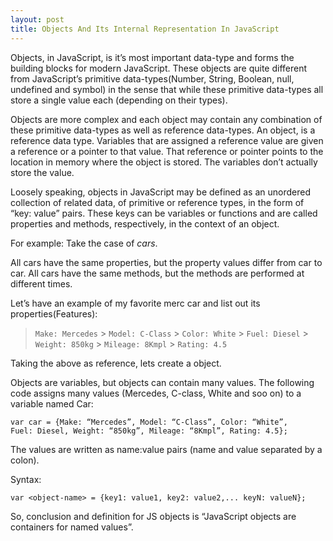 ```yaml
---
layout: post
title: Objects And Its Internal Representation In JavaScript
---
```


Objects, in JavaScript, is it’s most important data-type and forms the building blocks for modern JavaScript. These objects are quite different from JavaScript’s primitive data-types(Number, String, Boolean, null, undefined and symbol) in the sense that while these primitive data-types all store a single value each (depending on their types).

Objects are more complex and each object may contain any combination of these primitive data-types as well as reference data-types.
An object, is a reference data type. Variables that are assigned a reference value are given a reference or a pointer to that value. That reference or pointer points to the location in memory where the object is stored. The variables don’t actually store the value.

Loosely speaking, objects in JavaScript may be defined as an unordered collection of related data, of primitive or reference types, in the form of “key: value” pairs. These keys can be variables or functions and are called properties and methods, respectively, in the context of an object.

For example: Take the case of _cars_.

All cars have the same properties, but the property values differ from car to car. All cars have the same methods, but the methods are performed at different times.

Let’s have an example of my favorite merc car and list out its properties(Features):

> `Make: Mercedes` > `Model: C-Class` > `Color: White` > `Fuel: Diesel` > `Weight: 850kg` > `Mileage: 8Kmpl` > `Rating: 4.5`

Taking the above as reference, lets create a object.

Objects are variables, but objects can contain many values.
The following code assigns many values (Mercedes, C-class, White and soo on) to a variable named Car:

```
var car = {Make: “Mercedes”, Model: “C-Class”, Color: “White”,
Fuel: Diesel, Weight: “850kg”, Mileage: “8Kmpl”, Rating: 4.5};
```

The values are written as name:value pairs (name and value separated by a colon).

Syntax:

```
var <object-name> = {key1: value1, key2: value2,... keyN: valueN};
```

So, conclusion and definition for JS objects is “JavaScript objects are containers for named values”.

